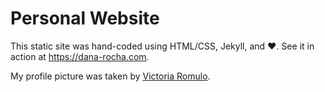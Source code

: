 # Personal Website

This static site was hand-coded using HTML/CSS, Jekyll, and ❤️. See it in action at https://dana-rocha.com.

My profile picture was taken by [Victoria Romulo](https://www.victoriaromulo.com/).
